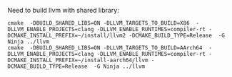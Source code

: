 Need to build llvm with shared library:  

    cmake  -DBUILD_SHARED_LIBS=ON -DLLVM_TARGETS_TO_BUILD=X86  -DLLVM_ENABLE_PROJECTS=clang -DLLVM_ENABLE_RUNTIMES=compiler-rt -DCMAKE_INSTALL_PREFIX=~/install/llvm2 -DCMAKE_BUILD_TYPE=Release  -G Ninja ../llvm
    cmake  -DBUILD_SHARED_LIBS=ON -DLLVM_TARGETS_TO_BUILD=AArch64  -DLLVM_ENABLE_PROJECTS=clang -DLLVM_ENABLE_RUNTIMES=compiler-rt -DCMAKE_INSTALL_PREFIX=~/install-aarch64/llvm -DCMAKE_BUILD_TYPE=Release  -G Ninja ../llvm
